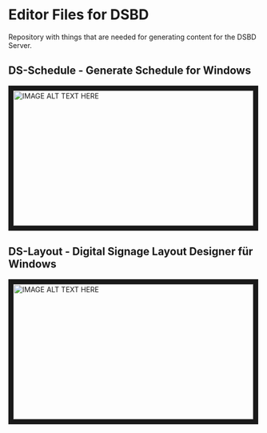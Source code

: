 
# Editor Files for DSBD

Repository with things that are needed for generating content for the
DSBD Server.

## DS-Schedule - Generate Schedule for Windows

<a href="https://www.youtube.com/watch?feature=player_embedded&v=o-6C42-I0SQ" target="_blank">
<img src="https://img.youtube.com/vi/o-6C42-I0SQ/0.jpg" alt="IMAGE ALT TEXT HERE" width="480" height="270" border="10" />
</a>

## DS-Layout - Digital Signage Layout Designer für Windows

<a href="https://www.youtube.com/watch?feature=player_embedded&v=o-6C42-I0SQ" target="_blank">
<img src="https://img.youtube.com/vi/o-6C42-I0SQ/0.jpg" alt="IMAGE ALT TEXT HERE" width="480" height="270" border="10" />
</a>

